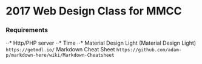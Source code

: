 # 2017 Web Design Class for MMCC

### Requirements
⋅⋅* Http/PHP server
⋅⋅* Time
⋅⋅* Material Design Light (Material Design Light) `https://getmdl.io/`
Markdown Cheat Sheet
`https://github.com/adam-p/markdown-here/wiki/Markdown-Cheatsheet`
